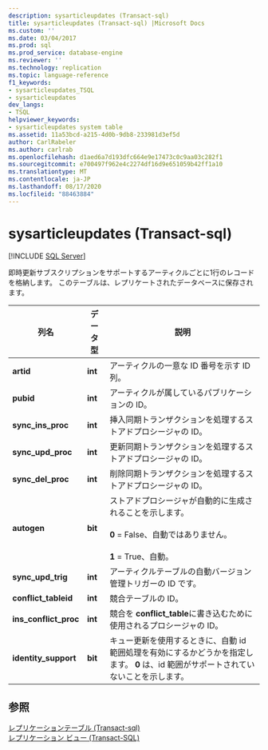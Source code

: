 ```yaml
---
description: sysarticleupdates (Transact-sql)
title: sysarticleupdates (Transact-sql) |Microsoft Docs
ms.custom: ''
ms.date: 03/04/2017
ms.prod: sql
ms.prod_service: database-engine
ms.reviewer: ''
ms.technology: replication
ms.topic: language-reference
f1_keywords:
- sysarticleupdates_TSQL
- sysarticleupdates
dev_langs:
- TSQL
helpviewer_keywords:
- sysarticleupdates system table
ms.assetid: 11a53bcd-a215-4d0b-9db8-233981d3ef5d
author: CarlRabeler
ms.author: carlrab
ms.openlocfilehash: d1aed6a7d193dfc664e9e17473c0c9aa03c282f1
ms.sourcegitcommit: e700497f962e4c2274df16d9e651059b42ff1a10
ms.translationtype: MT
ms.contentlocale: ja-JP
ms.lasthandoff: 08/17/2020
ms.locfileid: "88463884"
---
```

# <a name="sysarticleupdates-transact-sql"></a>sysarticleupdates (Transact-sql)
[!INCLUDE [SQL Server](../../includes/applies-to-version/sqlserver.md)]

  即時更新サブスクリプションをサポートするアーティクルごとに1行のレコードを格納します。 このテーブルは、レプリケートされたデータベースに保存されます。  
  
|列名|データ型|説明|  
|-----------------|---------------|-----------------|  
|**artid**|**int**|アーティクルの一意な ID 番号を示す ID 列。|  
|**pubid**|**int**|アーティクルが属しているパブリケーションの ID。|  
|**sync_ins_proc**|**int**|挿入同期トランザクションを処理するストアドプロシージャの ID。|  
|**sync_upd_proc**|**int**|更新同期トランザクションを処理するストアドプロシージャの ID。|  
|**sync_del_proc**|**int**|削除同期トランザクションを処理するストアドプロシージャの ID。|  
|**autogen**|**bit**|ストアドプロシージャが自動的に生成されることを示します。<br /><br /> **0** = False、自動ではありません。<br /><br /> **1** = True、自動。|  
|**sync_upd_trig**|**int**|アーティクルテーブルの自動バージョン管理トリガーの ID です。|  
|**conflict_tableid**|**int**|競合テーブルの ID。|  
|**ins_conflict_proc**|**int**|競合を **conflict_table**に書き込むために使用されるプロシージャの ID。|  
|**identity_support**|**bit**|キュー更新を使用するときに、自動 id 範囲処理を有効にするかどうかを指定します。 **0** は、id 範囲がサポートされていないことを示します。|  
  
## <a name="see-also"></a>参照  
 [レプリケーションテーブル &#40;Transact-sql&#41;](../../relational-databases/system-tables/replication-tables-transact-sql.md)   
 [レプリケーション ビュー &#40;Transact-SQL&#41;](../../relational-databases/system-views/replication-views-transact-sql.md)  
  
  
